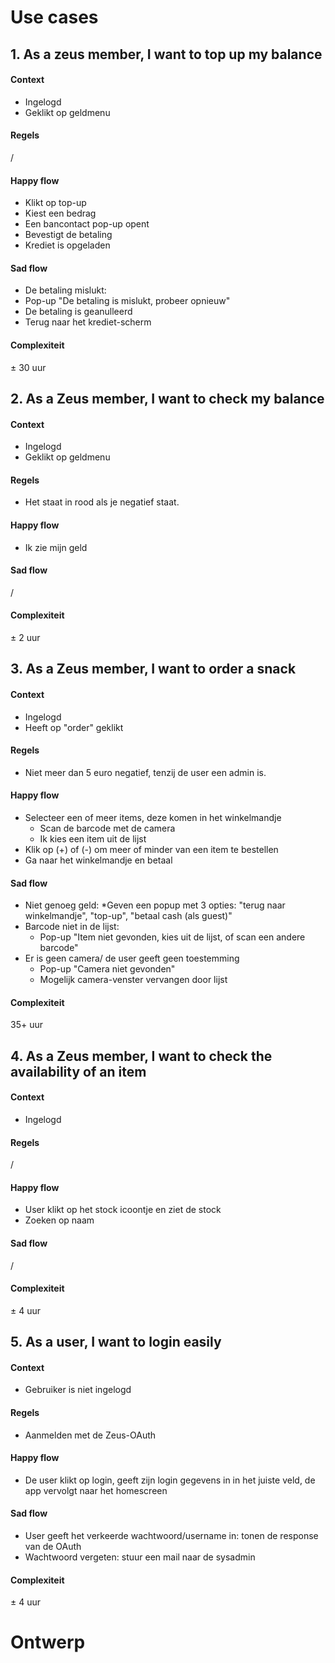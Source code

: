 # Use cases

## 1. As a zeus member, I want to top up my balance

#### Context
* Ingelogd
* Geklikt op geldmenu

#### Regels
/

#### Happy flow
* Klikt op top-up
* Kiest een bedrag
* Een bancontact pop-up opent
* Bevestigt de betaling
* Krediet is opgeladen

#### Sad flow
* De betaling mislukt:
* Pop-up "De betaling is mislukt, probeer opnieuw"
* De betaling is geanulleerd
* Terug naar het krediet-scherm

#### Complexiteit
± 30 uur

## 2. As a Zeus member, I want to check my balance

#### Context
* Ingelogd
* Geklikt op geldmenu

#### Regels
* Het staat in rood als je negatief staat.

#### Happy flow 
* Ik zie mijn geld

#### Sad flow
/

#### Complexiteit
± 2 uur

## 3. As a Zeus member, I want to order a snack

#### Context 
* Ingelogd
* Heeft op "order" geklikt

#### Regels
* Niet meer dan 5 euro negatief, tenzij de user een admin is.

#### Happy flow
* Selecteer een of meer items, deze komen in het winkelmandje
  * Scan de barcode met de camera
  * Ik kies een item uit de lijst
* Klik op (+) of (-) om meer of minder van een item te bestellen
* Ga naar het winkelmandje en betaal

#### Sad flow
* Niet genoeg geld:
  *Geven een popup met 3 opties: "terug naar winkelmandje", "top-up", "betaal cash (als guest)"
* Barcode niet in de lijst:
  * Pop-up "Item niet gevonden, kies uit de lijst, of scan een andere barcode"
* Er is geen camera/ de user geeft geen toestemming
  * Pop-up "Camera niet gevonden"
  * Mogelijk camera-venster vervangen door lijst

#### Complexiteit
35+ uur

## 4. As a Zeus member, I want to check the availability of an item

#### Context
* Ingelogd

#### Regels
/

#### Happy flow

* User klikt op het stock icoontje en ziet de stock
* Zoeken op naam

#### Sad flow 
/

#### Complexiteit
± 4 uur

## 5. As a user, I want to login easily

#### Context
* Gebruiker is niet ingelogd

#### Regels
* Aanmelden met de Zeus-OAuth

#### Happy flow
* De user klikt op login, geeft zijn login gegevens in in het juiste veld, de app vervolgt naar het homescreen

#### Sad flow
* User geeft het verkeerde wachtwoord/username in: tonen de response van de OAuth
* Wachtwoord vergeten: stuur een mail naar de sysadmin

#### Complexiteit 
± 4 uur

# Ontwerp
